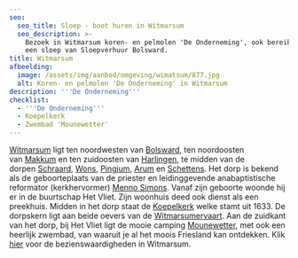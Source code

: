 ```yaml
---
seo:
  seo_title: Sloep - boot huren in Witmarsum
  seo_description: >-
    Bezoek in Witmarsum koren- en pelmolen 'De Onderneming', ook bereikbaar met
    een sloep van Sloepverhuur Bolsward.
title: Witmarsum
afbeelding:
  image: /assets/img/aanbod/omgeving/wimatsum/877.jpg
  alt: Koren- en pelmolen 'De Onderneming' in Witmarsum
description: '''De Onderneming'''
checklist:
  - '''De Onderneming'''
  - Koepelkerk
  - Zwembad 'Mounewetter'
---
```


<a target="_blank" rel="noopener" href="https://nl.wikipedia.org/wiki/Witmarsum_(Nederland)">Witmarsum</a> ligt ten noordwesten van&nbsp;<a target="_blank" rel="noopener" href="https://nl.wikipedia.org/wiki/Bolsward">Bolsward</a>, ten noordoosten van&nbsp;<a target="_blank" rel="noopener" href="https://nl.wikipedia.org/wiki/Makkum_(dorp)">Makkum</a>&nbsp;en ten zuidoosten van&nbsp;<a target="_blank" rel="noopener" href="https://nl.wikipedia.org/wiki/Harlingen_(stad)">Harlingen</a>, te midden van de dorpen&nbsp;<a target="_blank" rel="noopener" href="https://nl.wikipedia.org/wiki/Schraard">Schraard</a>,&nbsp;<a target="_blank" rel="noopener" href="https://nl.wikipedia.org/wiki/Wons">Wons</a>,&nbsp;<a target="_blank" rel="noopener" href="https://nl.wikipedia.org/wiki/Pingjum">Pingjum</a>,&nbsp;<a target="_blank" rel="noopener" href="https://nl.wikipedia.org/wiki/Arum_(plaats)">Arum</a>&nbsp;en&nbsp;<a target="_blank" rel="noopener" href="https://nl.wikipedia.org/wiki/Schettens">Schettens</a>. Het dorp is bekend als de geboorteplaats van de priester en leidinggevende anabaptistische reformator (kerkhervormer)&nbsp;<a target="_blank" rel="noopener" href="https://nl.wikipedia.org/wiki/Menno_Simons">Menno Simons</a>. Vanaf zijn geboorte woonde hij er in de buurtschap Het Vliet. Zijn woonhuis deed ook dienst als een preekhuis. Midden in het dorp staat de&nbsp;<a target="_blank" rel="noopener" href="https://nl.wikipedia.org/wiki/Koepelkerk_(Witmarsum)">Koepelkerk</a>&nbsp;welke stamt uit 1633. De dorpskern ligt aan beide oevers van de&nbsp;<a target="_blank" rel="noopener" href="https://nl.wikipedia.org/wiki/Witmarsumervaart">Witmarsumervaart</a>. Aan de zuidkant van het dorp, bij Het Vliet ligt de mooie camping <a target="_blank" rel="noopener" href="https://www.mounewetter.nl">Mounewetter</a>, met ook een heerlijk zwembad, van waaruit je al het moois Friesland kan ontdekken. Klik <a target="_blank" rel="noopener" href="https://nl.wikipedia.org/wiki/Lijst_van_rijksmonumenten_in_Witmarsum">hier</a> voor de bezienswaardigheden in Witmarsum.
